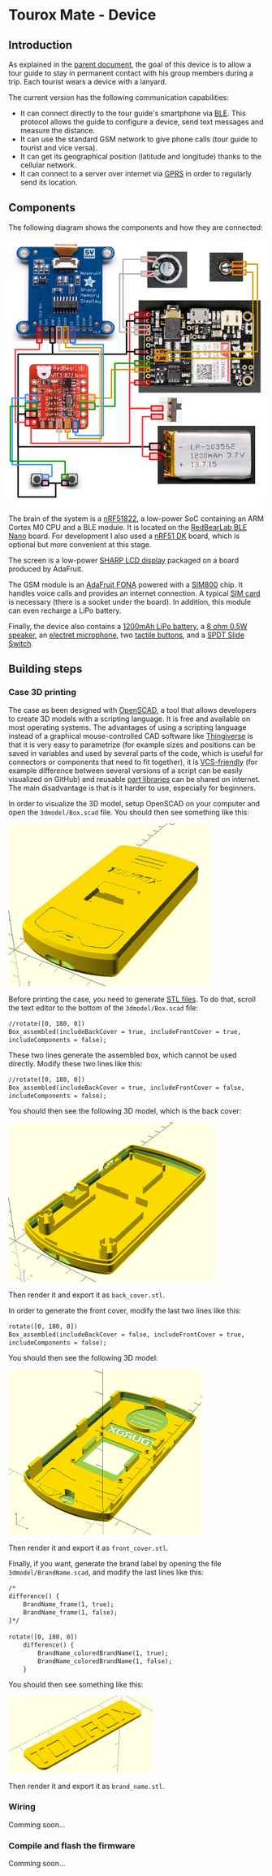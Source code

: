 # Tourox Mate - Device

## Introduction
As explained in the [parent document](../README.md), the goal of this device is to allow a tour guide to stay
in permanent contact with his group members during a trip. Each tourist wears a device with a lanyard.

The current version has the following communication capabilities:
* It can connect directly to the tour guide's smartphone via [BLE](https://en.wikipedia.org/wiki/Bluetooth_Low_Energy).
  This protocol allows the guide to configure a device, send text messages and measure the distance.
* It can use the standard GSM network to give phone calls (tour guide to tourist and vice versa).
* It can get its geographical position (latitude and longitude) thanks to the cellular network.
* It can connect to a server over internet via [GPRS](https://en.wikipedia.org/wiki/General_Packet_Radio_Service) in
  order to regularly send its location.

## Components
The following diagram shows the components and how they are connected:

![Components and wires](wiring/wiring.png?raw=true "Components and wires")

The brain of the system is a [nRF51822](https://www.nordicsemi.com/eng/Products/Bluetooth-low-energy/nRF51822), a
low-power SoC containing an ARM Cortex M0 CPU and a BLE module. It is located on the 
[RedBearLab BLE Nano](http://redbearlab.com/blenano/) board. For development I also used a
[nRF51 DK](https://www.nordicsemi.com/eng/Products/nRF51-DK) board, which is optional but more convenient at this stage.

The screen is a low-power [SHARP LCD display](https://www.adafruit.com/product/1393) packaged on a board produced
by AdaFruit.

The GSM module is an [AdaFruit FONA](https://www.adafruit.com/product/1946) powered with a
[SIM800](http://simcomm2m.com/En/module/detail.aspx?id=138) chip. It handles voice calls and provides an
internet connection. A typical [SIM card](https://en.wikipedia.org/wiki/Subscriber_identity_module) is necessary
(there is a socket under the board). In addition, this module can even recharge a LiPo battery.

Finally, the device also contains a [1200mAh LiPo battery](https://www.adafruit.com/product/258),
a [8 ohm 0.5W speaker](https://www.adafruit.com/product/1890),
an [electret microphone](https://www.adafruit.com/product/1064),
two [tactile buttons](https://www.adafruit.com/product/367),
and a [SPDT Slide Switch](https://www.adafruit.com/product/805).

## Building steps

### Case 3D printing
The case as been designed with [OpenSCAD](http://www.openscad.org/), a tool that allows developers to create
3D models with a scripting language. It is free and available on most operating systems. The advantages of using a
scripting language instead of a graphical mouse-controlled CAD software like [Thingiverse](https://www.thingiverse.com/)
is that it is very easy to parametrize (for example sizes and positions can be saved in variables and used by
several parts of the code, which is useful for connectors or components that need to fit together),
it is [VCS-friendly](https://en.wikipedia.org/wiki/Version_control) (for example
difference between several versions of a script can be easily visualized on GitHub) and reusable
[part libraries](https://github.com/openscad/openscad/wiki/Libraries) can be shared on internet. The main disadvantage
is that is it harder to use, especially for beginners.

In order to visualize the 3D model, setup OpenSCAD on your computer and open the `3dmodel/Box.scad` file. You should
then see something like this:

![3D model - assembled box](3dmodel/assembled_box.png?raw=true "3D model - assembled box")

Before printing the case, you need to generate [STL files](https://en.wikipedia.org/wiki/STL_(file_format)). To do that,
scroll the text editor to the bottom of the `3dmodel/Box.scad` file:

    //rotate([0, 180, 0])
    Box_assembled(includeBackCover = true, includeFrontCover = true, includeComponents = false);

These two lines generate the assembled box, which cannot be used directly. Modify these two lines like this:

    //rotate([0, 180, 0])
    Box_assembled(includeBackCover = true, includeFrontCover = false, includeComponents = false);

You should then see the following 3D model, which is the back cover:

![3D model - back cover](3dmodel/back_cover.png?raw=true "3D model - back cover")

Then render it and export it as `back_cover.stl`.

In order to generate the front cover, modify the last two lines like this:

    rotate([0, 180, 0])
    Box_assembled(includeBackCover = false, includeFrontCover = true, includeComponents = false);

You should then see the following 3D model:

![3D model - front cover](3dmodel/front_cover.png?raw=true "3D model - front cover")

Then render it and export it as `front_cover.stl`.

Finally, if you want, generate the brand label by opening the file `3dmodel/BrandName.scad`, and modify the last
lines like this:

    /*
    difference() {
        BrandName_frame(1, true);
        BrandName_frame(1, false);
    }*/
    
    rotate([0, 180, 0])
        difference() {
            BrandName_coloredBrandName(1, true);
            BrandName_coloredBrandName(1, false);
        }

You should then see something like this:

![3D model - brand name](3dmodel/brand_name.png?raw=true "3D model - brand name")

Then render it and export it as `brand_name.stl`.

### Wiring
Comming soon...

### Compile and flash the firmware
Comming soon...